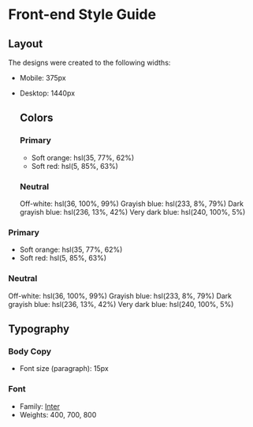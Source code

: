 # Front-end Style Guide

## Layout

The designs were created to the following widths:

- Mobile: 375px
- Desktop: 1440px


  ## Colors

  ### Primary

  - Soft orange: hsl(35, 77%, 62%)
  - Soft red: hsl(5, 85%, 63%)

  ### Neutral

  Off-white: hsl(36, 100%, 99%)
  Grayish blue: hsl(233, 8%, 79%)
  Dark grayish blue: hsl(236, 13%, 42%)
  Very dark blue: hsl(240, 100%, 5%)

### Primary

- Soft orange: hsl(35, 77%, 62%)
- Soft red: hsl(5, 85%, 63%)

### Neutral

Off-white: hsl(36, 100%, 99%)
Grayish blue: hsl(233, 8%, 79%)
Dark grayish blue: hsl(236, 13%, 42%)
Very dark blue: hsl(240, 100%, 5%)

## Typography

### Body Copy

- Font size (paragraph): 15px

### Font

- Family: [Inter](https://fonts.google.com/specimen/Inter)
- Weights: 400, 700, 800
